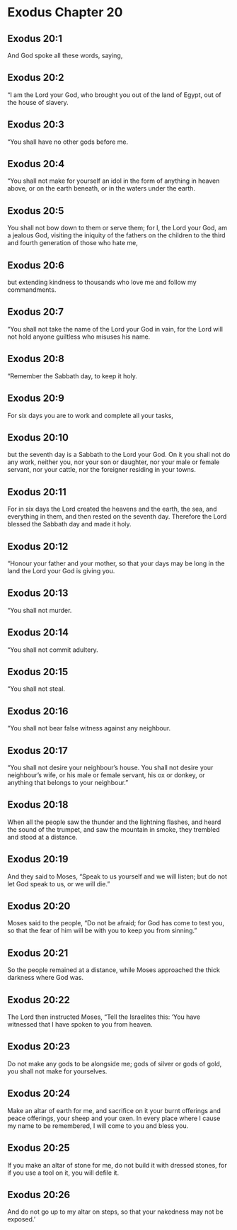 # Exodus Chapter 20

## Exodus 20:1

And God spoke all these words, saying,

## Exodus 20:2

“I am the Lord your God, who brought you out of the land of Egypt, out of the house of slavery.

## Exodus 20:3

“You shall have no other gods before me.

## Exodus 20:4

“You shall not make for yourself an idol in the form of anything in heaven above, or on the earth beneath, or in the waters under the earth.

## Exodus 20:5

You shall not bow down to them or serve them; for I, the Lord your God, am a jealous God, visiting the iniquity of the fathers on the children to the third and fourth generation of those who hate me,

## Exodus 20:6

but extending kindness to thousands who love me and follow my commandments.

## Exodus 20:7

“You shall not take the name of the Lord your God in vain, for the Lord will not hold anyone guiltless who misuses his name.

## Exodus 20:8

“Remember the Sabbath day, to keep it holy.

## Exodus 20:9

For six days you are to work and complete all your tasks,

## Exodus 20:10

but the seventh day is a Sabbath to the Lord your God. On it you shall not do any work, neither you, nor your son or daughter, nor your male or female servant, nor your cattle, nor the foreigner residing in your towns.

## Exodus 20:11

For in six days the Lord created the heavens and the earth, the sea, and everything in them, and then rested on the seventh day. Therefore the Lord blessed the Sabbath day and made it holy.

## Exodus 20:12

“Honour your father and your mother, so that your days may be long in the land the Lord your God is giving you.

## Exodus 20:13

“You shall not murder.

## Exodus 20:14

“You shall not commit adultery.

## Exodus 20:15

“You shall not steal.

## Exodus 20:16

“You shall not bear false witness against any neighbour.

## Exodus 20:17

“You shall not desire your neighbour’s house. You shall not desire your neighbour’s wife, or his male or female servant, his ox or donkey, or anything that belongs to your neighbour.”

## Exodus 20:18

When all the people saw the thunder and the lightning flashes, and heard the sound of the trumpet, and saw the mountain in smoke, they trembled and stood at a distance.

## Exodus 20:19

And they said to Moses, “Speak to us yourself and we will listen; but do not let God speak to us, or we will die.”

## Exodus 20:20

Moses said to the people, “Do not be afraid; for God has come to test you, so that the fear of him will be with you to keep you from sinning.”

## Exodus 20:21

So the people remained at a distance, while Moses approached the thick darkness where God was.

## Exodus 20:22

The Lord then instructed Moses, “Tell the Israelites this: ‘You have witnessed that I have spoken to you from heaven.

## Exodus 20:23

Do not make any gods to be alongside me; gods of silver or gods of gold, you shall not make for yourselves.

## Exodus 20:24

Make an altar of earth for me, and sacrifice on it your burnt offerings and peace offerings, your sheep and your oxen. In every place where I cause my name to be remembered, I will come to you and bless you.

## Exodus 20:25

If you make an altar of stone for me, do not build it with dressed stones, for if you use a tool on it, you will defile it.

## Exodus 20:26

And do not go up to my altar on steps, so that your nakedness may not be exposed.’
